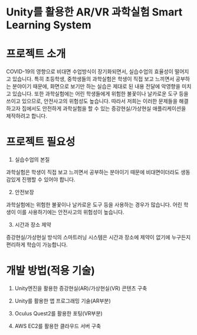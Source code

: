 # Unity를 활용한 AR/VR 과학실험 Smart Learning System

# 프로젝트 소개
COVID-19의 영향으로 비대면 수업방식이 장기화되면서, 실습수업의 효율성이 떨어지고 있습니다.
특히 초등학생, 중학생들의 과학실험은 학생이 직접 보고 느끼면서 공부하는 분야이기 때문에, 화면으로 보기만 하는 실습은 제대로 된 내용 전달에 악영향을 미치고 있습니다. 
또한 과학실험에는 어린 학생들에게 위험한 불꽃이나 날카로운 도구 등을 쓰이고 있으므로, 안전사고의 위험성도 높습니다.
따라서 저희는 이러한 문제들을 해결하고자 집에서도 안전하게 과학실험을 할 수 있는 증강현실/가상현실 애플리케이션을 제작하려고 합니다.

# 프로젝트 필요성
  1. 실습수업의 본질
  
  과학실험은 학생이 직접 보고 느끼면서 공부하는 분야이기 때문에 비대면이더라도 생동감있게 진행할 수 있어야 합니다.

  2. 안전보장
  
  과학실험에는 위험한 불꽃이나 날카로운 도구 등을 사용하는 경우가 많습니다. 어린 학생이 이를 사용하기에는 안전사고의 위험성이 높습니다.

  3. 시간과 장소 제약
  
  증강현실/가상현실 방식의 스마트러닝 시스템은 시간과 장소에 제약이 없기에 누구든지 편리하게 학습이 가능합니다.

# 개발 방법(적용 기술) 
   1. Unity엔진을 활용한 증강현실(AR)/가상현실(VR) 콘텐츠 구축

   2. Unity를 활용한 앱 프로그래밍 기술(AR부분)
   
   3. Oculus Quest2를 활용한 포팅(VR부분) 

   4. AWS EC2를 활용한 클라우드 서버 구축
